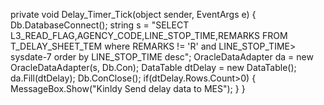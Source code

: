  private void Delay_Timer_Tick(object sender, EventArgs e)
 {
     Db.DatabaseConnect();
     string s = "SELECT L3_READ_FLAG,AGENCY_CODE,LINE_STOP_TIME,REMARKS FROM T_DELAY_SHEET_TEM  where REMARKS != 'R' and LINE_STOP_TIME> sysdate-7  order by LINE_STOP_TIME desc";
     OracleDataAdapter da = new OracleDataAdapter(s, Db.Con);
     DataTable dtDelay = new DataTable();
     da.Fill(dtDelay);
     Db.ConClose();
     if(dtDelay.Rows.Count>0)
     {
         MessageBox.Show("Kinldy Send delay data to MES");
     }
 }
